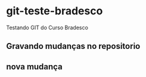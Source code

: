 # git-teste-bradesco
Testando GIT do Curso Bradesco

## Gravando mudanças no repositorio

## nova mudança
